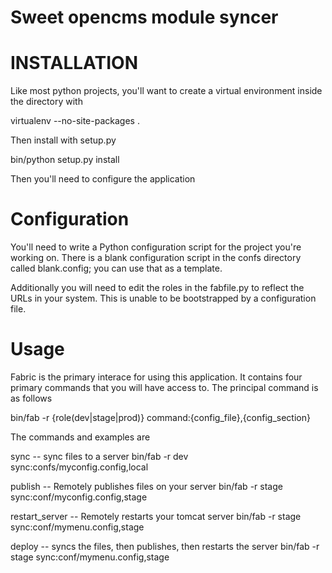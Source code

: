 Sweet opencms module syncer
===========================

INSTALLATION
==========================
Like most python projects, you'll want to create a virtual environment inside
the directory with

virtualenv --no-site-packages .

Then install with setup.py

bin/python setup.py install

Then you'll need to configure the application

Configuration
===========================
You'll need to write a Python configuration script for the project you're working on.
There is a blank configuration script in the confs directory called blank.config; you
can use that as a template.

Additionally you will need to edit the roles in the fabfile.py to reflect the URLs in
your system. This is unable to be bootstrapped by a configuration file.

Usage
===========================
Fabric is the primary interace for using this application.  It contains four primary 
commands that you will have access to. The principal command is as follows

bin/fab -r {role(dev|stage|prod)} command:{config_file},{config_section}

The commands and examples are

sync -- sync files to a server
bin/fab -r dev sync:confs/myconfig.config,local

publish -- Remotely publishes files on your server
bin/fab -r stage sync:conf/myconfig.config,stage

restart_server -- Remotely restarts your tomcat server
bin/fab -r stage sync:conf/mymenu.config,stage

deploy -- syncs the files, then publishes, then restarts the server
bin/fab -r stage sync:conf/mymenu.config,stage
